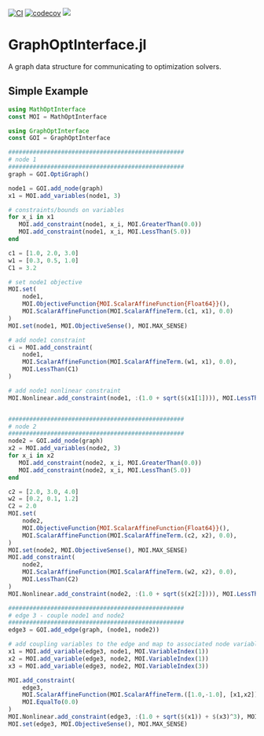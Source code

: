 [![CI](https://github.com/plasmo-dev/GraphOptInterface.jl/workflows/CI/badge.svg)](https://github.com/plasmo-dev/GraphOptInterface.jl/actions)
[![codecov](https://codecov.io/gh/plasmo-dev/GraphOptInterface.jl/branch/main/graph/badge.svg)](https://app.codecov.io/github/plasmo-dev/GraphOptInterface.jl)
[![](https://img.shields.io/badge/docs-latest-blue.svg)](https://plasmo-dev.github.io/GraphOptInterface.jl/dev/)

# GraphOptInterface.jl

A graph data structure for communicating to optimization solvers.

## Simple Example

```julia
using MathOptInterface
const MOI = MathOptInterface

using GraphOptInterface
const GOI = GraphOptInterface

##################################################
# node 1
##################################################
graph = GOI.OptiGraph()

node1 = GOI.add_node(graph)
x1 = MOI.add_variables(node1, 3)

# constraints/bounds on variables
for x_i in x1
   MOI.add_constraint(node1, x_i, MOI.GreaterThan(0.0))
   MOI.add_constraint(node1, x_i, MOI.LessThan(5.0))
end

c1 = [1.0, 2.0, 3.0]
w1 = [0.3, 0.5, 1.0]
C1 = 3.2

# set node1 objective
MOI.set(
	node1,
	MOI.ObjectiveFunction{MOI.ScalarAffineFunction{Float64}}(),
	MOI.ScalarAffineFunction(MOI.ScalarAffineTerm.(c1, x1), 0.0)
)
MOI.set(node1, MOI.ObjectiveSense(), MOI.MAX_SENSE)

# add node1 constraint
ci = MOI.add_constraint(
    node1,
    MOI.ScalarAffineFunction(MOI.ScalarAffineTerm.(w1, x1), 0.0),
    MOI.LessThan(C1)
)

# add node1 nonlinear constraint
MOI.Nonlinear.add_constraint(node1, :(1.0 + sqrt($(x1[1]))), MOI.LessThan(5.0))


##################################################
# node 2
##################################################
node2 = GOI.add_node(graph)
x2 = MOI.add_variables(node2, 3)
for x_i in x2
   MOI.add_constraint(node2, x_i, MOI.GreaterThan(0.0))
   MOI.add_constraint(node2, x_i, MOI.LessThan(5.0))
end

c2 = [2.0, 3.0, 4.0]
w2 = [0.2, 0.1, 1.2]
C2 = 2.0
MOI.set(
	node2,
	MOI.ObjectiveFunction{MOI.ScalarAffineFunction{Float64}}(),
	MOI.ScalarAffineFunction(MOI.ScalarAffineTerm.(c2, x2), 0.0),
)
MOI.set(node2, MOI.ObjectiveSense(), MOI.MAX_SENSE)
MOI.add_constraint(
    node2,
    MOI.ScalarAffineFunction(MOI.ScalarAffineTerm.(w2, x2), 0.0),
    MOI.LessThan(C2)
)
MOI.Nonlinear.add_constraint(node2, :(1.0 + sqrt($(x2[2]))), MOI.LessThan(3.0))

##################################################
# edge 3 - couple node1 and node2
##################################################
edge3 = GOI.add_edge(graph, (node1, node2))

# add coupling variables to the edge and map to associated node variables
x1 = MOI.add_variable(edge3, node1, MOI.VariableIndex(1))
x2 = MOI.add_variable(edge3, node2, MOI.VariableIndex(1))
x3 = MOI.add_variable(edge3, node2, MOI.VariableIndex(3))

MOI.add_constraint(
    edge3,
    MOI.ScalarAffineFunction(MOI.ScalarAffineTerm.([1.0,-1.0], [x1,x2]), 0.0),
    MOI.EqualTo(0.0)
)
MOI.Nonlinear.add_constraint(edge3, :(1.0 + sqrt($(x1)) + $(x3)^3), MOI.LessThan(5.0))
MOI.set(edge3, MOI.ObjectiveSense(), MOI.MAX_SENSE)
```